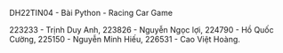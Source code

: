 DH22TIN04 - Bài Python - Racing Car Game

223233 - Trịnh Duy Anh,
223826 - Nguyễn Ngọc lợi,
224790 - Hồ Quốc Cường,
225150 - Nguyễn Minh Hiếu,
226531 - Cao Việt Hoàng.
